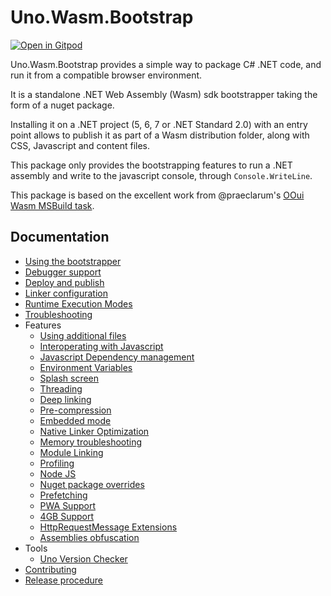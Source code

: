 # Uno.Wasm.Bootstrap

[![Open in Gitpod](https://gitpod.io/button/open-in-gitpod.svg)](https://gitpod.io/#https://github.com/unoplatform/Uno.Wasm.Bootstrap)

Uno.Wasm.Bootstrap provides a simple way to package C# .NET code, and run it from a compatible browser environment.

It is a standalone .NET Web Assembly (Wasm) sdk bootstrapper taking the form of a nuget package.

Installing it on a .NET project (5, 6, 7 or .NET Standard 2.0) with an entry point allows to publish it as part of a Wasm distribution folder, along with CSS, Javascript and content files.

This package only provides the bootstrapping features to run a .NET assembly and write to the javascript console, through `Console.WriteLine`.

This package is based on the excellent work from @praeclarum's [OOui Wasm MSBuild task](https://github.com/praeclarum/Ooui).

## Documentation

- [Using the bootstrapper](doc/using-the-bootstrapper.md)
- [Debugger support](doc/debugger-support.md)
- [Deploy and publish](doc/deploy-and-publish.md)
- [Linker configuration](doc/linker-configuration.md)
- [Runtime Execution Modes](doc/runtime-execution-modes.md)
- [Troubleshooting](doc/troubleshooting.md)
- Features
  - [Using additional files](doc/features-additional-files.md)
  - [Interoperating with Javascript](doc/features-interop.md)
  - [Javascript Dependency management](doc/features-dependency-management.md)
  - [Environment Variables](doc/features-environment-variables.md)
  - [Splash screen](doc/features-splash-screen.md)
  - [Threading](doc/features-threading.md)
  - [Deep linking](doc/features-deep-linking.md)
  - [Pre-compression](doc/features-pre-compression.md)
  - [Embedded mode](doc/features-embedded.mode.md)
  - [Native Linker Optimization](doc/features-linker-opts.md)
  - [Memory troubleshooting](doc/features-memory-corruption-troubleshooting.md)
  - [Module Linking](doc/features-module-linking.md)
  - [Profiling](doc/features-profiling.md)
  - [Node JS](doc/features-node-js.md)
  - [Nuget package overrides](doc/features-nuget-package-overrides.md)
  - [Prefetching](doc/features-prefetch.md)
  - [PWA Support](doc/features-pwa.md)
  - [4GB Support](doc/features-4gb.md)
  - [HttpRequestMessage Extensions](doc/features-httprequestmessage-extensions.md)
  - [Assemblies obfuscation](doc/features-obfuscation.md)
- Tools
  - [Uno Version Checker](doc/features-version-checker.md)
- [Contributing](doc/contributing.md)
- [Release procedure](doc/release-procedure.md)

